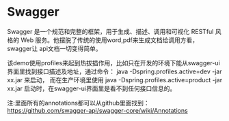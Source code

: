 # Swagger

Swagger 是一个规范和完整的框架，用于生成、描述、调用和可视化 RESTful 风格的 Web 服务。他摆脱了传统的使用word,pdf来生成文档给调用方看，swagger让
api文档一切变得简单。
<p>

该demo使用profiles来起到热拔插作用，比如只在开发的环境下能从swagger-ui界面里找到接口描述及地址，通过命令： java -Dspring.profiles.active=dev  -jar xx.jar 来启动，
而在生产环境里使用 java -Dspring.profiles.active=product  -jar xx.jar 启动时，在swagger-ui界面里是看不到任何接口信息的。
<p>

注:里面所有的annotations都可以从github里面找到：https://github.com/swagger-api/swagger-core/wiki/Annotations


